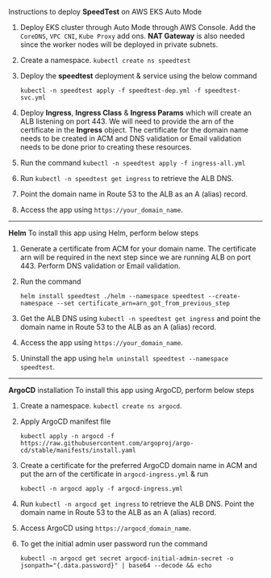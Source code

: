 Instructions to deploy **SpeedTest** on AWS EKS Auto Mode
  1. Deploy EKS cluster through Auto Mode through AWS Console. Add the ` CoreDNS `, ` VPC CNI `, ` Kube Proxy ` add ons. **NAT Gateway** is also needed since the worker nodes will be deployed in private subnets.
  2. Create a namespace. ` kubectl create ns speedtest `
  3. Deploy the **speedtest** deployment & service using the below command
     
     ```
     kubectl -n speedtest apply -f speedtest-dep.yml -f speedtest-svc.yml
     ```
  4. Deploy **Ingress**, **Ingress Class** & **Ingress Params** which will create an ALB listening on port 443. We will need to provide the arn of the certificate in the **Ingress** object. The certificate for the domain name needs to be created in ACM and DNS validation or Email validation needs to be done prior to creating these resources.
  5. Run the command ` kubectl -n speedtest apply -f ingress-all.yml `
  6. Run ` kubectl -n speedtest get ingress ` to retrieve the ALB DNS.
  7. Point the domain name in Route 53 to the ALB as an A (alias) record.
  8. Access the app using ` https://your_domain_name `.

--------------

**Helm**
To install this app using Helm, perform below steps
  1. Generate a certificate from ACM for your domain name. The certificate arn will be required in the next step since we are running ALB on port 443. Perform DNS validation or Email validation.
  2. Run the command
     
     ```
     helm install speedtest ./helm --namespace speedtest --create-namespace --set certificate_arn=arn_got_from_previous_step
     ```
  3. Get the ALB DNS using ` kubectl -n speedtest get ingress ` and point the domain name in Route 53 to the ALB as an A (alias) record.
  4. Access the app using ` https://your_domain_name `.
  5. Uninstall the app using ` helm uninstall speedtest --namespace speedtest `.

-----------------------------

**ArgoCD** installation
To install this app using ArgoCD, perform below steps
  1. Create a namespace. ` kubectl create ns argocd `.
  2. Apply ArgoCD manifest file
     
     ```
     kubectl apply -n argocd -f https://raw.githubusercontent.com/argoproj/argo-cd/stable/manifests/install.yaml
     ```
  3. Create a certificate for the preferred ArgoCD domain name in ACM and put the arn of the certificate in ` argocd-ingress.yml ` & run

     ```
     kubectl -n argocd apply -f argocd-ingress.yml
     ```
  4. Run ` kubectl -n argocd get ingress ` to retrieve the ALB DNS. Point the domain name in Route 53 to the ALB as an A (alias) record.
  5. Access ArgoCD using ` https://argocd_domain_name `.
  6. To get the initial admin user password run the command

     ```
     kubectl -n argocd get secret argocd-initial-admin-secret -o jsonpath="{.data.password}" | base64 --decode && echo
     ```
